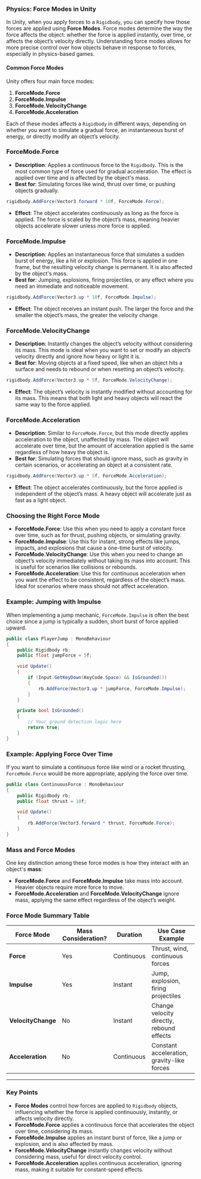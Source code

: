 
### Physics: Force Modes in Unity

In Unity, when you apply forces to a `Rigidbody`, you can specify how those forces are applied using **Force Modes**. Force modes determine the way the force affects the object: whether the force is applied instantly, over time, or affects the object’s velocity directly. Understanding force modes allows for more precise control over how objects behave in response to forces, especially in physics-based games.

#### Common Force Modes

Unity offers four main force modes:
1. **ForceMode.Force**
2. **ForceMode.Impulse**
3. **ForceMode.VelocityChange**
4. **ForceMode.Acceleration**

Each of these modes affects a `Rigidbody` in different ways, depending on whether you want to simulate a gradual force, an instantaneous burst of energy, or directly modify an object’s velocity.

### ForceMode.Force

- **Description**: Applies a continuous force to the `Rigidbody`. This is the most common type of force used for gradual acceleration. The effect is applied over time and is affected by the object's mass.
- **Best for**: Simulating forces like wind, thrust over time, or pushing objects gradually.
  
```csharp
rigidbody.AddForce(Vector3.forward * 10f, ForceMode.Force);
```

- **Effect**: The object accelerates continuously as long as the force is applied. The force is scaled by the object’s mass, meaning heavier objects accelerate slower unless more force is applied.

### ForceMode.Impulse

- **Description**: Applies an instantaneous force that simulates a sudden burst of energy, like a hit or explosion. This force is applied in one frame, but the resulting velocity change is permanent. It is also affected by the object's mass.
- **Best for**: Jumping, explosions, firing projectiles, or any effect where you need an immediate and noticeable movement.

```csharp
rigidbody.AddForce(Vector3.up * 10f, ForceMode.Impulse);
```

- **Effect**: The object receives an instant push. The larger the force and the smaller the object’s mass, the greater the velocity change.

### ForceMode.VelocityChange

- **Description**: Instantly changes the object’s velocity without considering its mass. This mode is ideal when you want to set or modify an object’s velocity directly and ignore how heavy or light it is.
- **Best for**: Moving objects at a fixed speed, like when an object hits a surface and needs to rebound or when resetting an object’s velocity.

```csharp
rigidbody.AddForce(Vector3.up * 5f, ForceMode.VelocityChange);
```

- **Effect**: The object’s velocity is instantly modified without accounting for its mass. This means that both light and heavy objects will react the same way to the force applied.

### ForceMode.Acceleration

- **Description**: Similar to `ForceMode.Force`, but this mode directly applies acceleration to the object, unaffected by mass. The object will accelerate over time, but the amount of acceleration applied is the same regardless of how heavy the object is.
- **Best for**: Simulating forces that should ignore mass, such as gravity in certain scenarios, or accelerating an object at a consistent rate.

```csharp
rigidbody.AddForce(Vector3.up * 5f, ForceMode.Acceleration);
```

- **Effect**: The object accelerates continuously, but the force applied is independent of the object’s mass. A heavy object will accelerate just as fast as a light object.

### Choosing the Right Force Mode

- **ForceMode.Force**: Use this when you need to apply a constant force over time, such as for thrust, pushing objects, or simulating gravity.
- **ForceMode.Impulse**: Use this for instant, strong effects like jumps, impacts, and explosions that cause a one-time burst of velocity.
- **ForceMode.VelocityChange**: Use this when you need to change an object’s velocity immediately without taking its mass into account. This is useful for scenarios like collisions or rebounds.
- **ForceMode.Acceleration**: Use this for continuous acceleration when you want the effect to be consistent, regardless of the object’s mass. Ideal for scenarios where mass should not affect acceleration.

### Example: Jumping with Impulse

When implementing a jump mechanic, `ForceMode.Impulse` is often the best choice since a jump is typically a sudden, short burst of force applied upward.

```csharp
public class PlayerJump : MonoBehaviour
{
    public Rigidbody rb;
    public float jumpForce = 5f;

    void Update()
    {
        if (Input.GetKeyDown(KeyCode.Space) && IsGrounded())
        {
            rb.AddForce(Vector3.up * jumpForce, ForceMode.Impulse);
        }
    }

    private bool IsGrounded()
    {
        // Your ground detection logic here
        return true;
    }
}
```

### Example: Applying Force Over Time

If you want to simulate a continuous force like wind or a rocket thrusting, `ForceMode.Force` would be more appropriate, applying the force over time.

```csharp
public class ContinuousForce : MonoBehaviour
{
    public Rigidbody rb;
    public float thrust = 10f;

    void Update()
    {
        rb.AddForce(Vector3.forward * thrust, ForceMode.Force);
    }
}
```

### Mass and Force Modes

One key distinction among these force modes is how they interact with an object's **mass**:

- **ForceMode.Force** and **ForceMode.Impulse** take mass into account. Heavier objects require more force to move.
- **ForceMode.Acceleration** and **ForceMode.VelocityChange** ignore mass, applying the same effect regardless of the object’s weight.

### Force Mode Summary Table

| Force Mode             | Mass Consideration? | Duration   | Use Case Example                 |
|------------------------|---------------------|------------|----------------------------------|
| **Force**              | Yes                 | Continuous | Thrust, wind, continuous forces  |
| **Impulse**            | Yes                 | Instant    | Jump, explosion, firing projectiles |
| **VelocityChange**      | No                  | Instant    | Change velocity directly, rebound effects |
| **Acceleration**        | No                  | Continuous | Constant acceleration, gravity-like forces |

---

### Key Points

- **Force Modes** control how forces are applied to `Rigidbody` objects, influencing whether the force is applied continuously, instantly, or affects velocity directly.
- **ForceMode.Force** applies a continuous force that accelerates the object over time, considering its mass.
- **ForceMode.Impulse** applies an instant burst of force, like a jump or explosion, and is also affected by mass.
- **ForceMode.VelocityChange** instantly changes velocity without considering mass, useful for direct velocity control.
- **ForceMode.Acceleration** applies continuous acceleration, ignoring mass, making it suitable for constant-speed effects.
